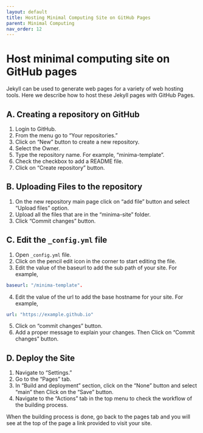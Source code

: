 ```yaml
---
layout: default
title: Hosting Minimal Computing Site on GitHub Pages
parent: Minimal Computing
nav_order: 12
---
```


# Host minimal computing site on GitHub pages

Jekyll can be used to generate web pages for a variety of web hosting tools. Here we describe how to host these Jekyll pages with GitHub Pages.

## A. Creating a repository on GitHub
1. Login to GitHub. 
2. From the menu go to “Your repositories.” 
3. Click on “New” button to create a new repository. 
4. Select the Owner. 
5. Type the repository name. For example, “minima-template”.
6. Check the checkbox to add a README file. 
7. Click on “Create repository” button. 

## B. Uploading Files to the repository

1. On the new repository main page click on “add file” button and select “Upload files” option. 
2. Upload all the files that are in the “minima-site” folder. 
3. Click “Commit changes” button. 

## C. Edit the `_config.yml` file
1. Open `_config.yml` file. 
2. Click on the pencil edit icon in the corner to start editing the file. 
3. Edit the value of the baseurl to add the sub path of your site. For example,
```yaml
baseurl: "/minima-template". 
```
4. Edit the value of the url to add the base hostname for your site. For example,
```yaml
url: "https://example.github.io" 
```
5. Click on “commit changes” button.
6. Add a proper message to explain your changes. Then Click on “Commit changes” button. 

## D. Deploy the Site 

1. Navigate to “Settings.” 
2. Go to the “Pages” tab. 
3. In “Build and deployment” section, click on the “None” button and select “main” then Click on the “Save” button. 
4. Navigate to the “Actions” tab in the top menu to check the workflow of the building process. 

When the building process is done, go back to the pages tab and you will see at the top of the page a link provided to visit your site. 
